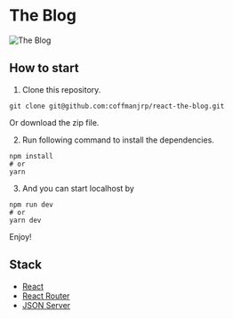 # The Blog

![The Blog](https://res.cloudinary.com/coffmanjrp-dev/image/upload/v1643524193/coffmanjrp.io/the_blog_6b166046ab.png)

## How to start

1. Clone this repository.

```
git clone git@github.com:coffmanjrp/react-the-blog.git
```

Or download the zip file.

2. Run following command to install the dependencies.

```
npm install
# or
yarn
```

3. And you can start localhost by

```
npm run dev
# or
yarn dev
```

Enjoy!

## Stack

- [React](https://reactjs.org/)
- [React Router](https://reactrouter.com/)
- [JSON Server](https://github.com/typicode/json-server)
